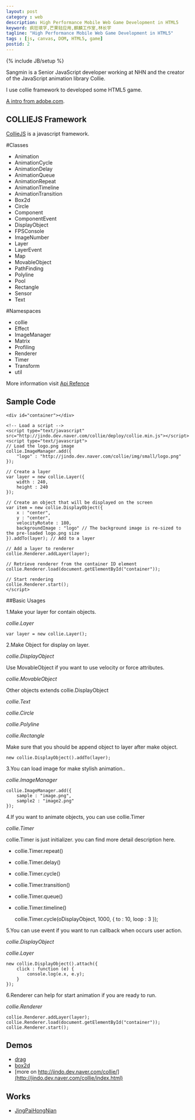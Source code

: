 ```yaml
---
layout: post
category : web
description: High Performance Mobile Web Game Development in HTML5
keyword: 疯狂填字,芒果轻应用,麒麟工作室,林长宇
tagline: "High Performance Mobile Web Game Development in HTML5"
tags : [js, canvas, DOM, HTML5, game]
postid: 2
---
```

{% include JB/setup %}

Sangmin is a Senior JavaScript developer working at NHN and the creator of the JavaScript animation library Collie.

I use collie framework to developed some HTML5 game.

[A intro from adobe.com](http://www.adobe.com/cn/devnet/html5/articles/introducing-collie.html).

## COLLIEJS Framework

[CollieJS](http://jindo.dev.naver.com/collie/index.html) is a javascript framework.

#Classes

*  Animation
*  AnimationCycle
*  AnimationDelay
*  AnimationQueue
*  AnimationRepeat
*  AnimationTimeline
*  AnimationTransition
*  Box2d
*  Circle
*  Component
*  ComponentEvent
*  DisplayObject
*  FPSConsole
*  ImageNumber
*  Layer
*  LayerEvent
*  Map
*  MovableObject
*  PathFinding
*  Polyline
*  Pool
*  Rectangle
*  Sensor
*  Text

#Namespaces

*  collie
*  Effect
*  ImageManager
*  Matrix
*  Profiling
*  Renderer
*  Timer
*  Transform
*  util

More information visit [Api Refence](http://jindo.dev.naver.com/collie/doc/index.html?l=en)

## Sample Code

    <div id="container"></div>

    <!-- Load a script -->
    <script type="text/javascript" src="http://jindo.dev.naver.com/collie/deploy/collie.min.js"></script>
    <script type="text/javascript">
    // Load the logo.png image
    collie.ImageManager.add({
        "logo" : "http://jindo.dev.naver.com/collie/img/small/logo.png"
    });

    // Create a layer
    var layer = new collie.Layer({
        width : 240,
        height : 240
    });

    // Create an object that will be displayed on the screen
    var item = new collie.DisplayObject({
        x : "center",
        y : "center",
        velocityRotate : 180,
        backgroundImage : "logo" // The background image is re-sized to the pre-loaded logo.png size
    }).addTo(layer); // Add to a layer

    // Add a layer to renderer
    collie.Renderer.addLayer(layer);

    // Retrieve renderer from the container ID element
    collie.Renderer.load(document.getElementById("container"));

    // Start rendering
    collie.Renderer.start();
    </script>


<div id="container"></div>

<!-- Load a script -->
<script type="text/javascript" src="http://jindo.dev.naver.com/collie/deploy/collie.min.js"></script>
<script type="text/javascript">
// Load the logo.png image
collie.ImageManager.add({
    "logo" : "/images/collie.png"
});

// Create a layer
var layer = new collie.Layer({
    width : 240,
    height : 240
});

// Create an object that will be displayed on the screen
var item = new collie.DisplayObject({
    x : "center",
    y : "center",
    velocityRotate : 180,
    backgroundImage : "logo" // The background image is re-sized to the pre-loaded logo.png size
}).addTo(layer); // Add to a layer

// Add a layer to renderer
collie.Renderer.addLayer(layer);

// Retrieve renderer from the container ID element
collie.Renderer.load(document.getElementById("container"));

// Start rendering
collie.Renderer.start();
</script>

##Basic Usages

1.Make your layer for contain objects.

*collie.Layer*

    var layer = new collie.Layer();

2.Make Object for display on layer.

*collie.DisplayObject*

Use MovableObject if you want to use velocity or force attributes.

*collie.MovableObject*

Other objects extends collie.DisplayObject

*collie.Text*

*collie.Circle*

*collie.Polyline*

*collie.Rectangle*

Make sure that you should be append object to layer after make object.

    new collie.DisplayObject().addTo(layer);

3.You can load image for make stylish animation..

*collie.ImageManager*

    collie.ImageManager.add({
    	sample : "image.png",
    	sample2 : "image2.png"
    });

4.If you want to animate objects, you can use collie.Timer

*collie.Timer*

collie.Timer is just initializer. you can find more detail description here.

*  collie.Timer.repeat()
*  collie.Timer.delay()
*  collie.Timer.cycle()
*  collie.Timer.transition()
*  collie.Timer.queue()
*  collie.Timer.timeline()

    collie.Timer.cycle(oDisplayObject, 1000, {
    	to : 10,
    	loop : 3
    });

5.You can use event if you want to run callback when occurs user action.

*collie.DisplayObject*

*collie.Layer*

    new collie.DisplayObject().attach({
    	click : function (e) {
    		console.log(e.x, e.y);
    	}
    });

6.Renderer can help for start animation if you are ready to run.

*collie.Renderer*

    collie.Renderer.addLayer(layer);
    collie.Renderer.load(document.getElementById("container"));
    collie.Renderer.start();

## Demos

  *  [drag](http://jindo.dev.naver.com/collie/demo/drag/)
  *  [box2d](http://jindo.dev.naver.com/collie/demo/box2d/)
  *  [more on http://jindo.dev.naver.com/collie/](http://jindo.dev.naver.com/collie/index.html)

## Works

  *  [JingPaiHongNian](http://mgtv.sinaapp.com/jphn/)
